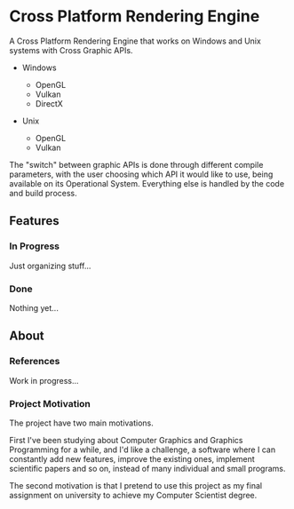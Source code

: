 # Cross Platform Rendering Engine

A Cross Platform Rendering Engine that works on Windows and Unix systems with 
Cross Graphic APIs.

- Windows
    - OpenGL
    - Vulkan
    - DirectX

- Unix 
    - OpenGL
    - Vulkan

The "switch" between graphic APIs is done through different compile parameters,
with the user choosing which API it would like to use, being available on its
Operational System. Everything else is handled by the code and build process.

## Features

### In Progress 

Just organizing stuff...

### Done 

Nothing yet...

## About

### References

Work in progress...

### Project Motivation

The project have two main motivations. 

First I've been studying about Computer Graphics and Graphics Programming for 
a while, and I'd like a challenge, a software where I can constantly add new 
features, improve the existing ones, implement scientific papers and so on, 
instead of many individual and small programs. 

The second motivation is that I pretend to use this project as my final
assignment on university to achieve my Computer Scientist degree.

